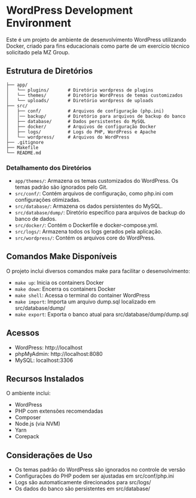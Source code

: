 # WordPress Development Environment

Este é um projeto de ambiente de desenvolvimento WordPress utilizando Docker, criado para fins educacionais como parte de um exercício técnico solicitado pela MZ Group.

## Estrutura de Diretórios

```
├── app/
│   └── plugins/       # Diretório wordpress de plugins
│   └── themes/        # Diretório WordPress de temas customizados
│   └── uploads/       # Diretório wordpress de uploads
├── src/
│   ├── conf/          # Arquivos de configuração (php.ini)
│   │── backup/        # Diretório para arquivos de backup do banco
│   ├── database/      # Dados persistentes do MySQL
│   ├── docker/        # Arquivos de configuração Docker
│   ├── logs/          # Logs do PHP, WordPress e Apache
│   └── wordpress/     # Arquivos do WordPress
├── .gitignore
├── Makefile
└── README.md
```

### Detalhamento dos Diretórios

- `app/themes/`: Armazena os temas customizados do WordPress. Os temas padrão são ignorados pelo Git.
- `src/conf/`: Contém arquivos de configuração, como php.ini com configurações otimizadas.
- `src/database/`: Armazena os dados persistentes do MySQL.
- `src/database/dump/`: Diretório específico para arquivos de backup do banco de dados.
- `src/docker/`: Contém o Dockerfile e docker-compose.yml.
- `src/logs/`: Armazena todos os logs gerados pela aplicação.
- `src/wordpress/`: Contém os arquivos core do WordPress.

## Comandos Make Disponíveis

O projeto inclui diversos comandos make para facilitar o desenvolvimento:

- `make up`: Inicia os containers Docker
- `make down`: Encerra os containers Docker
- `make shell`: Acessa o terminal do container WordPress
- `make import`: Importa um arquivo dump.sql localizado em src/database/dump/
- `make export`: Exporta o banco atual para src/database/dump/dump.sql

## Acessos

- WordPress: http://localhost
- phpMyAdmin: http://localhost:8080
- MySQL: localhost:3306

## Recursos Instalados

O ambiente inclui:
- WordPress
- PHP com extensões recomendadas
- Composer
- Node.js (via NVM)
- Yarn
- Corepack

## Considerações de Uso

- Os temas padrão do WordPress são ignorados no controle de versão
- Configurações do PHP podem ser ajustadas em src/conf/php.ini
- Logs são automaticamente direcionados para src/logs/
- Os dados do banco são persistentes em src/database/